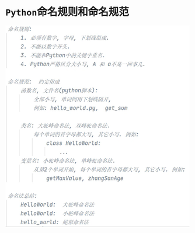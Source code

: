 # `Python`命名规则和命名规范

![image-20240926212019865](08_Python命名规则和命名规范.assets/image-20240926212019865.png) 